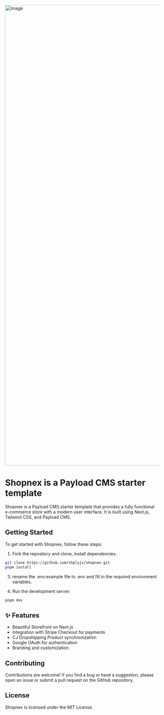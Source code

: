 <img width="1509" alt="image" src="https://github.com/user-attachments/assets/1e6e7a8f-6744-4a19-939c-a1cf30a6d4c3" />


# Shopnex is a Payload CMS starter template

Shopnex is a Payload CMS starter template that provides a fully functional e-commerce store with a modern user interface. It is built using Next.js, Tailwind CSS, and Payload CMS.

## Getting Started

To get started with Shopnex, follow these steps:

1. Fork the repository and clone, install dependencies.

```bash
git clone https://github.com/shplyjs/shopnex.git
pnpm install
```

3. rename the .env.example file to .env and fill in the required environment variables.

4. Run the development server:

```bash
pnpm dev
```

## ✨ Features
- Beautiful Storefront on Next.js
- Integration with Stripe Checkout for payments
- CJ Dropshipping Product synchronization
- Google OAuth for authentication
- Branding and customization


## Contributing

Contributions are welcome! If you find a bug or have a suggestion, please open an issue or submit a pull request on the GitHub repository.

## License

Shopnex is licensed under the MIT License.

